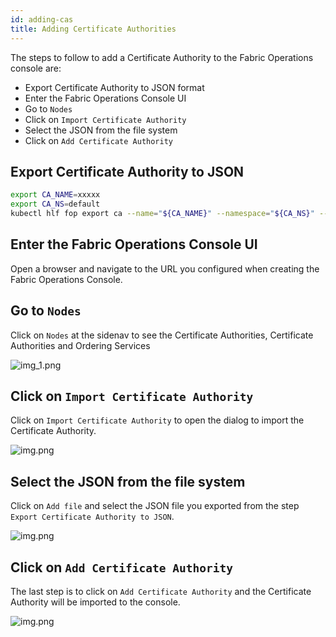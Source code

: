 ```yaml
---
id: adding-cas
title: Adding Certificate Authorities
---
```


The steps to follow to add a Certificate Authority to the Fabric Operations console are:
- Export Certificate Authority to JSON format
- Enter the Fabric Operations Console UI
- Go to `Nodes`
- Click on `Import Certificate Authority`
- Select the JSON from the file system
- Click on `Add Certificate Authority`

## Export Certificate Authority to JSON

```bash
export CA_NAME=xxxxx
export CA_NS=default
kubectl hlf fop export ca --name="${CA_NAME}" --namespace="${CA_NS}" --out="${CA_NAME}.json"
```

## Enter the Fabric Operations Console UI

Open a browser and navigate to the URL you configured when creating the Fabric Operations Console.


## Go to `Nodes`

Click on `Nodes` at the sidenav to see the Certificate Authorities, Certificate Authorities and Ordering Services

![img_1.png](/img/img_1.png)

## Click on `Import Certificate Authority`

Click on `Import Certificate Authority` to open the dialog to import the Certificate Authority.


![img.png](/img/import_ca_table.png)

## Select the JSON from the file system

Click on `Add file` and select the JSON file you exported from the step `Export Certificate Authority to JSON`.

![img.png](/img/import_ord_service.png)

## Click on `Add Certificate Authority`

The last step is to click on `Add Certificate Authority` and the Certificate Authority will be imported to the console.


![img.png](/img/final_add_ca.png)

